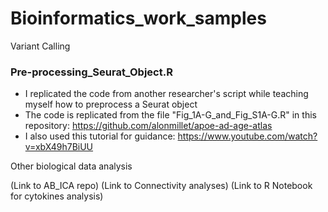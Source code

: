 # Bioinformatics_work_samples

Variant Calling

### Pre-processing_Seurat_Object.R   
- I replicated the code from another researcher's script while teaching myself how to preprocess a Seurat object
- The code is replicated from the file "Fig_1A-G_and_Fig_S1A-G.R" in this repository: https://github.com/alonmillet/apoe-ad-age-atlas
- I also used this tutorial for guidance: https://www.youtube.com/watch?v=xbX49h7BiUU  


Other biological data analysis

(Link to AB_ICA repo)
(Link to Connectivity analyses)
(Link to R Notebook for cytokines analysis)
